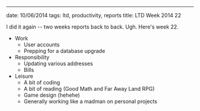 ---
date: 10/06/2014
tags: ltd, productivity, reports
title: LTD Week 2014 22

I did it again -- two weeks reports back to back.  Ugh.  Here's week 22.

  - Work
    - User accounts
    - Prepping for a database upgrade
  - Responsibility
    - Updating various addresses
    - Bills
  - Leisure
    - A bit of coding
    - A bit of reading (Good Math and Far Away Land RPG)
    - Game design (hehehe)
    - Generally working like a madman on personal projects
